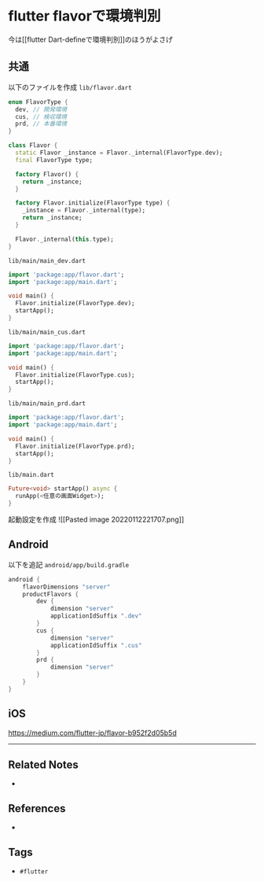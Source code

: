# flutter flavorで環境判別
今は[[flutter Dart-defineで環境判別]]のほうがよさげ

## 共通
以下のファイルを作成
`lib/flavor.dart`
```dart
enum FlavorType {
  dev, // 開発環境
  cus, // 検収環境
  prd, // 本番環境
}

class Flavor {
  static Flavor _instance = Flavor._internal(FlavorType.dev);
  final FlavorType type;

  factory Flavor() {
    return _instance;
  }

  factory Flavor.initialize(FlavorType type) {
    _instance = Flavor._internal(type);
    return _instance;
  }

  Flavor._internal(this.type);
}

```

`lib/main/main_dev.dart`
```dart
import 'package:app/flavor.dart';
import 'package:app/main.dart';

void main() {
  Flavor.initialize(FlavorType.dev);
  startApp();
}
```

`lib/main/main_cus.dart`
```dart
import 'package:app/flavor.dart';
import 'package:app/main.dart';

void main() {
  Flavor.initialize(FlavorType.cus);
  startApp();
}
```

`lib/main/main_prd.dart`
```dart
import 'package:app/flavor.dart';
import 'package:app/main.dart';

void main() {
  Flavor.initialize(FlavorType.prd);
  startApp();
}
```

`lib/main.dart`
```dart
Future<void> startApp() async {
  runApp(<任意の画面Widget>);
}

```

起動設定を作成
![[Pasted image 20220112221707.png]]

## Android
以下を追記
`android/app/build.gradle`
```gradle
android {
    flavorDimensions "server"
    productFlavors {
        dev {
            dimension "server"
            applicationIdSuffix ".dev"
        }
        cus {
            dimension "server"
            applicationIdSuffix ".cus"
        }
        prd {
            dimension "server"
        }
    }
}
```


## iOS
https://medium.com/flutter-jp/flavor-b952f2d05b5d


---
## Related Notes
- 

## References
- 

## Tags
- `#flutter` 